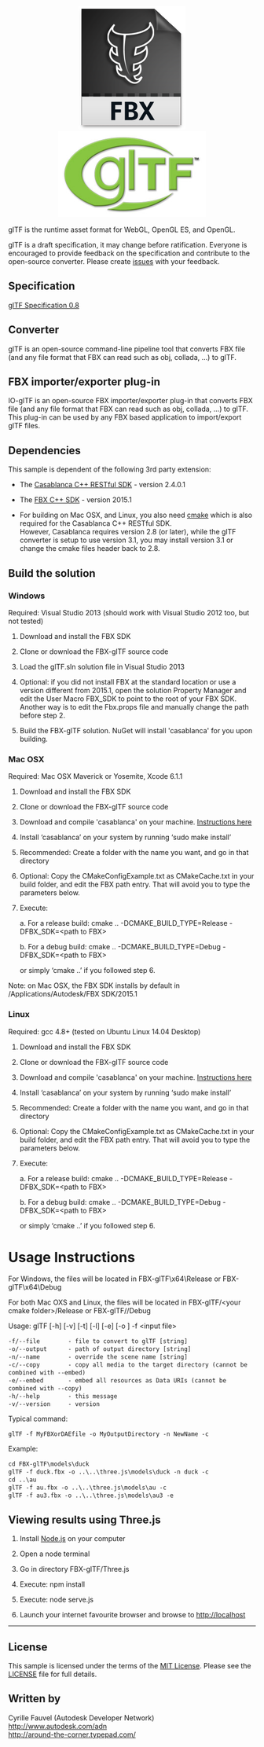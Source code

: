 <p align="center">
<img src="docs/FBX.png" />
<img src="https://github.com/KhronosGroup/glTF/blob/master/specification/figures/glTF_300.jpg" />
</p>

glTF is the runtime asset format for WebGL, OpenGL ES, and OpenGL.

glTF is a draft specification, it may change before ratification.  Everyone is encouraged to provide feedback on the specification and contribute to the open-source converter.  Please create [issues](https://github.com/KhronosGroup/glTF/issues) with your feedback.

## Specification  

[glTF Specification 0.8](https://github.com/KhronosGroup/glTF/blob/master/specification/README.md)


## Converter

glTF is an open-source command-line pipeline tool that converts FBX file (and any file format that FBX can read such as obj, collada, ...) to glTF.


## FBX importer/exporter plug-in

IO-glTF is an open-source FBX importer/exporter plug-in that converts FBX file (and any file format that FBX can read such as obj, collada, ...) to glTF.<br />
This plug-in can be used by any FBX based application to import/export glTF files.


## Dependencies

This sample is dependent of the following 3rd party extension:

* The [Casablanca C++ RESTful SDK](https://casablanca.codeplex.com/) - version 2.4.0.1

* The [FBX C++ SDK](http://www.autodesk.com/fbx) - version 2015.1

* For building on Mac OSX, and Linux, you also need [cmake](http://www.cmake.org/) which is also required for the Casablanca C++ RESTful SDK.<br />
   However, Casablanca requires version 2.8 (or later), while the glTF converter is setup to use version 3.1, you may install version 3.1 or change the cmake files header back to 2.8.


## Build the solution

### Windows 

Required: Visual Studio 2013 (should work with Visual Studio 2012 too, but not tested)

  1. Download and install the FBX SDK
  
  2. Clone or download the FBX-glTF source code
  
  3. Load the glTF.sln solution file in Visual Studio 2013
  
  4. Optional: if you did not install FBX at the standard location or use a version different from 2015.1, 
       open the solution Property Manager and edit the User Macro FBX_SDK to point to the root of your FBX SDK. 
	   Another way is to edit the Fbx.props file and manually change the path before step 2.

  5. Build the FBX-glTF solution. NuGet will install 'casablanca' for you upon building.
  
  
### Mac OSX

Required: Mac OSX Maverick or Yosemite, Xcode 6.1.1

  1. Download and install the FBX SDK
  
  2. Clone or download the FBX-glTF source code
  
  3. Download and compile 'casablanca' on your machine. [Instructions here](https://casablanca.codeplex.com/wikipage?title=Setup%20and%20Build%20on%20OSX&referringTitle=Documentation)

  4. Install ‘casablanca’ on your system by running ‘sudo make install’
  
  5. Recommended: Create a folder with the name you want, and go in that directory

  6. Optional: Copy the CMakeConfigExample.txt as CMakeCache.txt in your build folder, and edit the FBX path entry. That
     will avoid you to type the parameters below.
  
  7. Execute: 
  
     a. For a release build: cmake .. -DCMAKE_BUILD_TYPE=Release -DFBX_SDK=&lt;path to FBX&gt;
	
     b. For a debug build: cmake .. -DCMAKE_BUILD_TYPE=Debug -DFBX_SDK=&lt;path to FBX&gt;

     or simply ‘cmake ..’ if you followed step 6.
     
     
Note: on Mac OSX, the FBX SDK installs by default in /Applications/Autodesk/FBX SDK/2015.1


### Linux

Required: gcc 4.8+ (tested on Ubuntu Linux 14.04 Desktop)

  1. Download and install the FBX SDK
  
  2. Clone or download the FBX-glTF source code
  
  3. Download and compile 'casablanca' on your machine. [Instructions here](https://casablanca.codeplex.com/wikipage?title=Setup%20and%20Build%20on%20Linux&referringTitle=Documentation)
  
  4. Install ‘casablanca’ on your system by running ‘sudo make install’

  5. Recommended: Create a folder with the name you want, and go in that directory
  
  6. Optional: Copy the CMakeConfigExample.txt as CMakeCache.txt in your build folder, and edit the FBX path entry. That
     will avoid you to type the parameters below.

  7. Execute: 
  
     a. For a release build: cmake .. -DCMAKE_BUILD_TYPE=Release -DFBX_SDK=&lt;path to FBX&gt;
	
     b. For a debug build: cmake .. -DCMAKE_BUILD_TYPE=Debug -DFBX_SDK=&lt;path to FBX&gt;

     or simply ‘cmake ..’ if you followed step 6.

	
# Usage Instructions

For Windows, the files will be located in  FBX-glTF\x64\Release or FBX-glTF\x64\Debug

For both Mac OXS and Linux, the files will be located in  FBX-glTF/&lt;your cmake folder&gt;/Release or FBX-glTF/<your cmake folder>/Debug

Usage:  glTF [-h] [-v] [-t] [-l] [-e] [-o <output path>] -f &lt;input file&gt;

    -f/--file        - file to convert to glTF [string] 
    -o/--output      - path of output directory [string]
    -n/--name        - override the scene name [string]
    -c/--copy        - copy all media to the target directory (cannot be combined with --embed)
    -e/--embed       - embed all resources as Data URIs (cannot be combined with --copy)
    -h/--help        - this message
    -v/--version     - version

Typical command:

```
glTF -f MyFBXorDAEfile -o MyOutputDirectory -n NewName -c
```

Example:

    cd FBX-glTF\models\duck
    glTF -f duck.fbx -o ..\..\three.js\models\duck -n duck -c
    cd ..\au
    glTF -f au.fbx -o ..\..\three.js\models\au -c
    glTF -f au3.fbx -o ..\..\three.js\models\au3 -e


## Viewing results using Three.js

  1. Install [Node.js](http://nodejs.org/) on your computer
  
  2. Open a node terminal
  
  3. Go in directory FBX-glTF/Three.js
  
  4. Execute: npm install
  
  5. Execute: node serve.js
  
  6. Launch your internet favourite browser and browse to [http://localhost](http://localhost)


--------

## License

This sample is licensed under the terms of the [MIT License](http://opensource.org/licenses/MIT). Please see the [LICENSE](LICENSE) file for full details.


## Written by

Cyrille Fauvel (Autodesk Developer Network)  
http://www.autodesk.com/adn  
http://around-the-corner.typepad.com/  
